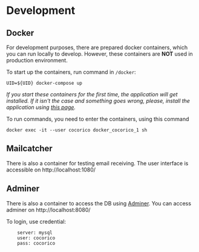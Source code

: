 # Development

## Docker

For development purposes, there are prepared docker containers, which you can run locally to develop. 
However, these containers are **NOT** used in production environment.

To start up the containers, run command in `/docker`:
  
    UID=${UID} docker-compose up

_If you start these containers for the first time, the application will get installed. 
If it isn't the case and something goes wrong, please, install the application using [this page](installation-application.md)._

To run commands, you need to enter the containers, using this command

    docker exec -it --user cocorico docker_cocorico_1 sh

## Mailcatcher

There is also a container for testing email receiving. The user interface is accessible on http://localhost:1080/

## Adminer

There is also a container to access the DB using [Adminer](https://www.adminer.org/en/). You can access adminer on http://localhost:8080/

To login, use credential:

        server: mysql
        user: cocorico
        pass: cocorico
    
        
    
